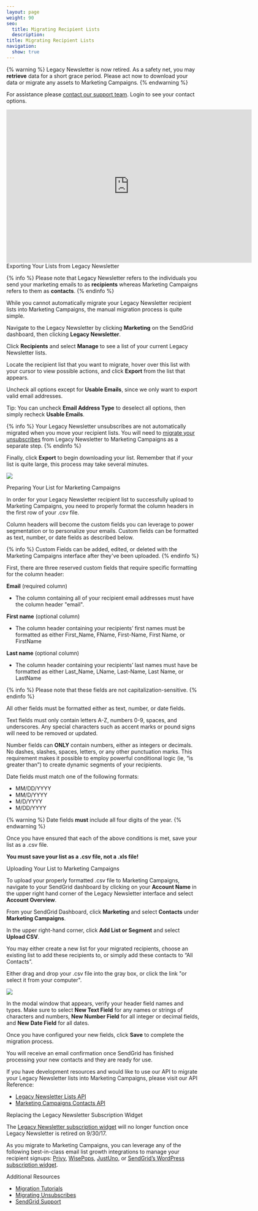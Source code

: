 ```yaml
---
layout: page
weight: 90
seo:
  title: Migrating Recipient Lists
  description:
title: Migrating Recipient Lists
navigation:
  show: true
---
```

{% warning %}
Legacy Newsletter is now retired.
As a safety net, you may **retrieve** data for a short grace period. Please act now to download your data or migrate any assets to Marketing Campaigns.
{% endwarning %}

For assistance please [contact our support team](https://support.sendgrid.com/). Login to see your contact options.

<iframe src="https://player.vimeo.com/video/136621131" width="640" height="400" frameborder="0" webkitallowfullscreen mozallowfullscreen allowfullscreen></iframe>

<page-anchor el="h2">
Exporting Your Lists from Legacy Newsletter
</page-anchor>

{% info %}
Please note that Legacy Newsletter refers to the individuals you send your marketing emails to as **recipients** whereas Marketing Campaigns refers to them as **contacts**.
{% endinfo %}

While you cannot automatically migrate your Legacy Newsletter recipient lists into Marketing Campaigns, the manual migration process is quite simple.

Navigate to the Legacy Newsletter by clicking **Marketing** on the SendGrid dashboard, then clicking **Legacy Newsletter**.

Click **Recipients** and select **Manage** to see a list of your current Legacy Newsletter lists.

Locate the recipient list that you want to migrate, hover over this list with your cursor to view possible actions, and click **Export** from the list that appears.

Uncheck all options except for **Usable Emails**, since we only want to export valid email addresses.

Tip: You can uncheck **Email Address Type** to deselect all options, then simply recheck **Usable Emails**.

{% info %}
Your Legacy Newsletter unsubscribes are not automatically migrated when you move your recipient lists. You will need to [migrate your unsubscribes]({{root_url}}/User_Guide/Legacy_Newsletter/Migration_Tutorials/migrating_unsubscribes.html) from Legacy Newsletter to Marketing Campaigns as a separate step.
{% endinfo %}

Finally, click **Export** to begin downloading your list. Remember that if your list is quite large, this process may take several minutes.

![]({{root_url}}/images/export_recipient_lists.gif)

<page-anchor el="h2">
Preparing Your List for Marketing Campaigns
</page-anchor>

In order for your Legacy Newsletter recipient list to successfully upload to Marketing Campaigns, you need to properly format the column headers in the first row of your .csv file.

Column headers will become the custom fields you can leverage to power segmentation or to personalize your emails. Custom fields can be formatted as text, number, or date fields as described below.

{% info %}
Custom Fields can be added, edited, or deleted with the Marketing Campaigns interface after they've been uploaded.
{% endinfo %}

First, there are three reserved custom fields that require specific formatting for the column header:

**Email** (required column)

* The column containing all of your recipient email addresses must have the column header "email".

**First name** (optional column)

* The column header containing your recipients’ first names must be formatted as either First_Name, FName, First-Name, First Name, or FirstName

**Last name** (optional column)

* The column header containing your recipients’ last names must have be formatted as either Last_Name, LName, Last-Name, Last Name, or LastName

{% info %}
Please note that these fields are not capitalization-sensitive.
{% endinfo %}

All other fields must be formatted either as text, number, or date fields.

Text fields must only contain letters A-Z, numbers 0-9, spaces, and underscores. Any special characters such as accent marks or pound signs will need to be removed or updated.

Number fields  can **ONLY** contain numbers, either as integers or decimals. No dashes, slashes, spaces, letters, or any other punctuation marks. This requirement makes it possible to employ powerful conditional logic (ie, “is greater than”) to create dynamic segments of your recipients.

Date fields must match one of the following formats:

* MM/DD/YYYY
* MM/D/YYYY
* M/D/YYYY
* M/DD/YYYY

{% warning %}
Date fields **must** include all four digits of the year.
{% endwarning %}

Once you have ensured that each of the above conditions is met, save your list as a .csv file.

**You must save your list as a .csv file, not a .xls file!**

<page-anchor el="h2">
Uploading Your List to Marketing Campaigns
</page-anchor>

To upload your properly formatted .csv file to Marketing Campaigns, navigate to your SendGrid dashboard by clicking on your **Account Name** in the upper right hand corner of the Legacy Newsletter interface and select **Account Overview**.

From your SendGrid Dashboard, click **Marketing** and select **Contacts** under **Marketing Campaigns**.

In the upper right-hand corner, click **Add List or Segment** and select **Upload CSV**.

You may either create a new list for your migrated recipients, choose an existing list to add these recipients to, or simply add these contacts to “All Contacts”.

Either drag and drop your .csv file into the gray box, or click the link "or select it from your computer".

![]({{root_url}}/images/upload_csv.gif)

In the modal window that appears, verify your header field names and types. Make sure to select **New Text Field** for any names or strings of characters and numbers, **New Number Field** for all integer or decimal fields, and **New Date Field** for all dates.

Once you have configured your new fields, click **Save** to complete the migration process.

You will receive an email confirmation once SendGrid has finished processing your new contacts and they are ready for use.

If you have development resources and would like to use our API to migrate your Legacy Newsletter lists into Marketing Campaigns, please visit our API Reference:

* [Legacy Newsletter Lists API]({{root_url}}/API_Reference/Web_API/Legacy_Features/Marketing_Emails_API/lists.html)
* [Marketing Campaigns Contacts API]({{root_url}}/API_Reference/Web_API_v3/Marketing_Campaigns/contactdb.html)


<page-anchor el="h2">
Replacing the Legacy Newsletter Subscription Widget
</page-anchor>

The [Legacy Newsletter subscription widget](https://sendgrid.com/docs/User_Guide/Legacy_Newsletter/recipients.html#-Subscription-Widget) will no longer function once Legacy Newsletter is retired on 9/30/17.

As you migrate to Marketing Campaigns, you can leverage any of the following best-in-class email list growth integrations to manage your recipient signups: [Privy](https://privy.com/sendgrid/), [WisePops](https://support.wisepops.com/integrations/connect-wisepops-with-sendgrid), [JustUno](https://www.justuno.com/sendgrid-integrations.html), or [SendGrid’s WordPress subscription widget](https://sendgrid.com/docs/Integrate/Tutorials/WordPress/subscription_widget.html?mc=email&mcd=Legacymigration&utm_medium=email&utm_source=nurture&cvosrc=email.nurture.Legacymigration&utm_campaign=Legacymigration).

<page-anchor el="h2">
Additional Resources
</page-anchor>

- [Migration Tutorials]({{root_url}}/User_Guide/Legacy_Newsletter//Migration_Tutorials/index.html)
- [Migrating Unsubscribes]({{root_url}}/User_Guide/Legacy_Newsletter/Migration_Tutorials/migrating_unsubscribes.html)
- [SendGrid Support]({{site.support_url}})
